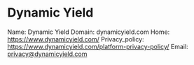 
# Dynamic Yield

Name: Dynamic Yield
Domain: dynamicyield.com
Home: https://www.dynamicyield.com/
Privacy_policy: https://www.dynamicyield.com/platform-privacy-policy/
Email: privacy@dynamicyield.com
